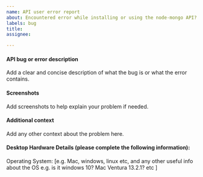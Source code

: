 ```yaml
---
name: API user error report
about: Encountered error while installing or using the node-mongo API? Report it here. The Collabo team will take a look.
labels: bug
title:
assignee:

---
```


#### API bug or error description
Add a clear and concise description of what the bug is or what the error contains.

#### Screenshots
Add screenshots to help explain your problem if needed.

#### Additional context
Add any other context about the problem here.

#### Desktop Hardware Details (please complete the following information):
 Operating System: [e.g. Mac, windows, linux etc, and any other useful info about the OS e.g. is it windows 10? Mac Ventura 13.2.1? etc ]
